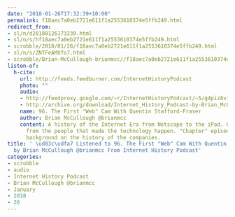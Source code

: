 ```yaml
---
date: "2018-01-26T17:32:39+10:00"
permalink: f18aec7a0eb2721e611f1a2553610374e5ffb249.html
redirect_from:
- sl/n/d20180126173239.html
- sl/n/s/hf18aec7a0eb2721e611f1a2553610374e5ffb249.html
- scrobble/2018/01/26/f18aec7a0eb2721e611f1a2553610374e5ffb249.html
- sl/n/s/ZNTFeAMXfo7.html
- scrobble/Brian-McCullough-brianmcc//f18aec7a0eb2721e611f1a2553610374e5ffb249.html
listen-of:
  h-cite:
    url: http://feeds.feedburner.com/InternetHistoryPodcast
    photo: ""
    audio:
    - http://feedproxy.google.com/~r/InternetHistoryPodcast/~5/g4piz8viic4/96._The_First__Web__Cam_With_Quentin_Stafford-Fraser.mp3
    - http://archive.org/download/Internet_History_Podcast-by-Brian_McCullough/96_The_First_Web_Cam_With_Quentin_StaffordFraser.mp3
    name: 96. The First "Web" Cam With Quentin Stafford-Fraser
    author: Brian McCullough @brianmcc
    content: A history of the Internet Era from Netscape to the iPad. Oral histories
      from the people that made the technology happen. "Chapter" episodes providing
      background on the history of the companies.
title: ' \ud83c\udfa7 Listened to 96. The First "Web" Cam With Quentin Stafford-Fraser
  by Brian McCullough @brianmcc From Internet History Podcast'
categories:
- scrobble
- audio
- Internet History Podcast
- Brian McCullough @brianmcc
- January
- 2018
- 26
---
```

